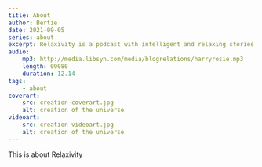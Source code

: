 ```yaml
---
title: About
author: Bertie
date: 2021-09-05
series: about
excerpt: Relaxivity is a podcast with intelligent and relaxing stories
audio:
    mp3: http://media.libsyn.com/media/blogrelations/harryrosie.mp3
    length: 09080
    duration: 12.14
tags: 
    - about
coverart:
    src: creation-coverart.jpg
    alt: creation of the universe
videoart: 
    src: creation-videoart.jpg
    alt: creation of the universe
---
```

This is about Relaxivity